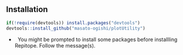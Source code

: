 Installation
------------------------
``` r
if(!require(devtools)) install.packages("devtools")
devtools::install_github("masato-ogishi/plotUtility")
```

-   You might be prompted to install some packages before installling Repitope. Follow the message(s).
